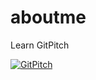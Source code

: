 # aboutme
Learn GitPitch

[![GitPitch](https://gitpitch.com/assets/badge.svg)](https://gitpitch.com/officel/aboutme/master?grs=github&t=moon)
